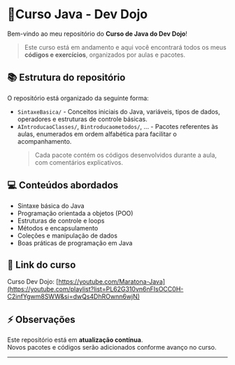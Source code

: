 # 🥷Curso Java - Dev Dojo

Bem-vindo ao meu repositório do **Curso de Java do Dev Dojo**!  

> Este curso está em andamento e aqui você encontrará todos os meus **códigos e exercícios**, organizados por aulas e pacotes.

## 📚 Estrutura do repositório
O repositório está organizado da seguinte forma:

- `SintaxeBasica/` - Conceitos iniciais do Java, variáveis, tipos de dados, operadores e estruturas de controle básicas.  
- `AIntroducaoClasses/`, `Bintroducaometodos/`, ... - Pacotes referentes às aulas, enumerados em ordem alfabética para facilitar o acompanhamento.  
  > Cada pacote contém os códigos desenvolvidos durante a aula, com comentários explicativos.

## 💻 Conteúdos abordados
- Sintaxe básica do Java  
- Programação orientada a objetos (POO)  
- Estruturas de controle e loops  
- Métodos e encapsulamento  
- Coleções e manipulação de dados  
- Boas práticas de programação em Java

## 🔗 Link do curso
Curso Dev Dojo: [https://youtube.com/Maratona-Java](https://youtube.com/playlist?list=PL62G310vn6nFIsOCC0H-C2infYgwm8SWW&si=dwQs4DhROwnn6wjN)

## ⚡ Observações
Este repositório está em **atualização contínua**.  
Novos pacotes e códigos serão adicionados conforme avanço no curso.

---


